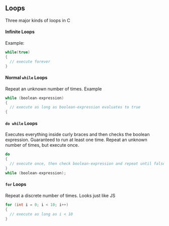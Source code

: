 ## Loops

Three major kinds of loops in C

#### Infinite Loops

Example:

```C
while(true)
{
  // execute forever
}
```

#### Normal `while` Loops

Repeat an unknown number of times. Example

```C
while (boolean-expression)
{
  // execute as long as boolean-expression evaluates to true
{
```

#### `do while` Loops

Executes everything inside curly braces and then checks the boolean expression. Guaranteed to run at least one time. Repeat an unknown number of times, but execute once.

```C
do
{
  // execute once, then check boolean-expression and repeat until false
}
while (boolean-expression);
```

#### `for` Loops

Repeat a discrete number of times. Looks just like JS

```C
for (int i = 0; i < 10; i++)
{
  // execute as long as i < 10
}
```

